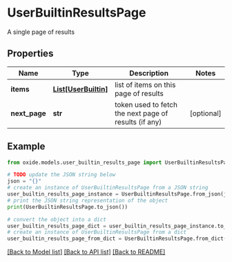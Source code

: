 # UserBuiltinResultsPage

A single page of results

## Properties

Name | Type | Description | Notes
------------ | ------------- | ------------- | -------------
**items** | [**List[UserBuiltin]**](UserBuiltin.md) | list of items on this page of results | 
**next_page** | **str** | token used to fetch the next page of results (if any) | [optional] 

## Example

```python
from oxide.models.user_builtin_results_page import UserBuiltinResultsPage

# TODO update the JSON string below
json = "{}"
# create an instance of UserBuiltinResultsPage from a JSON string
user_builtin_results_page_instance = UserBuiltinResultsPage.from_json(json)
# print the JSON string representation of the object
print(UserBuiltinResultsPage.to_json())

# convert the object into a dict
user_builtin_results_page_dict = user_builtin_results_page_instance.to_dict()
# create an instance of UserBuiltinResultsPage from a dict
user_builtin_results_page_from_dict = UserBuiltinResultsPage.from_dict(user_builtin_results_page_dict)
```
[[Back to Model list]](../README.md#documentation-for-models) [[Back to API list]](../README.md#documentation-for-api-endpoints) [[Back to README]](../README.md)


